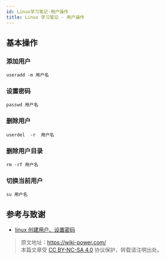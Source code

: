 ```yaml
---
id: Linux学习笔记-用户操作
title: Linux 学习笔记 - 用户操作
---
```


## 基本操作

### 添加用户

```shell
useradd -m 用户名
```

### 设置密码  

```shell
passwd 用户名
```

### 删除用户

```shell
userdel  -r  用户名
```

### 删除用户目录

```shell
rm -rf 用户名
```

### 切换当前用户

```shell
su 用户名
```

## 参考与致谢

- [linux 创建用户、设置密码](https://blog.csdn.net/li_101357/article/details/69367457)

> 原文地址：<https://wiki-power.com/>  
> 本篇文章受 [CC BY-NC-SA 4.0](https://creativecommons.org/licenses/by/4.0/deed.zh) 协议保护，转载请注明出处。

